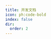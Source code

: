 ```yaml
---
title: 开发文档
icon: ph:code-bold
index: false
dir:
  order: 2
---
```


<!-- markdownlint-disable MD033 -->
<Redirect to="development" />
